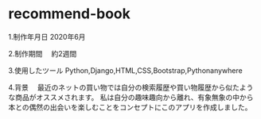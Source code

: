 # recommend-book
1.制作年月日
 2020年6月

2.制作期間
　約2週間

3.使用したツール
 Python,Django,HTML,CSS,Bootstrap,Pythonanywhere

4.背景
　最近のネットの買い物では自分の検索履歴や買い物履歴から似たような商品がオススメされます。
  私は自分の趣味趣向から離れ、有象無象の中から本との偶然の出会いを楽しむことをコンセプトにこのアプリを作成しました。
